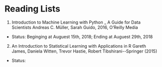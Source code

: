 # Reading Lists

1. Introduction to Machine Learning with Python _ A Guide for Data Scientists
  Andreas C. Müller, Sarah Guido, 2016, O’Reilly Media
 - Status: Beginging at Auguest 15th, 2018; Ending at Auguest 29th, 2018
 
2. An Introduction to Statistical Learning  with Applications in R
  Gareth James, Daniela Witten, Trevor Hastie, Robert Tibshirani--Springer (2015)
 - Status: 
  
